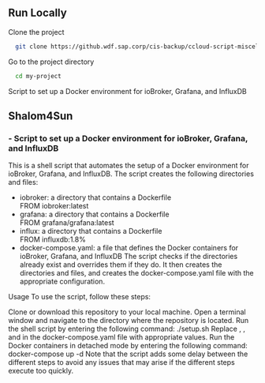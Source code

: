 ## Run Locally

Clone the project

```bash
  git clone https://github.wdf.sap.corp/cis-backup/ccloud-script-miscellaneous.git
```

Go to the project directory

```bash
  cd my-project
```

Script to set up a Docker environment for ioBroker, Grafana, and InfluxDB



## Shalom4Sun

### - Script to set up a Docker environment for ioBroker, Grafana, and InfluxDB


This is a shell script that automates the setup of a Docker environment for ioBroker, Grafana, and InfluxDB. The script creates the following directories and files:

- iobroker: a directory that contains a Dockerfile <br>FROM iobroker:latest<br>
- grafana: a directory that contains a Dockerfile <br>FROM grafana/grafana:latest<br>
- influx: a directory that contains a Dockerfile  <br>FROM influxdb:1.8%<br>
- docker-compose.yaml: a file that defines the Docker containers for ioBroker, Grafana, and InfluxDB
The script checks if the directories already exist and overrides them if they do. It then creates the directories and files, and creates the docker-compose.yaml file with the appropriate configuration.

Usage
To use the script, follow these steps:

Clone or download this repository to your local machine.
Open a terminal window and navigate to the directory where the repository is located.
Run the shell script by entering the following command: ./setup.sh
Replace <DB-NAME>, <USER>, and <PASSWORD> in the docker-compose.yaml file with appropriate values.
Run the Docker containers in detached mode by entering the following command: docker-compose up -d
Note that the script adds some delay between the different steps to avoid any issues that may arise if the different steps execute too quickly.





